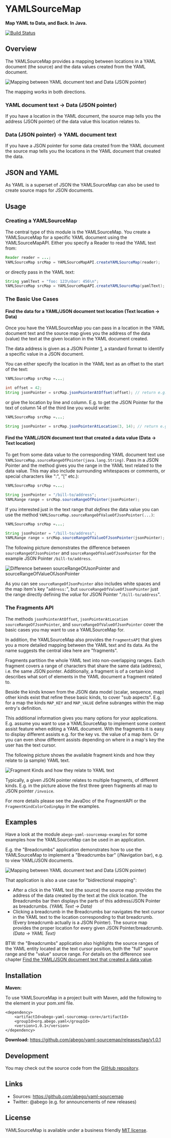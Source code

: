 # YAMLSourceMap
__Map YAML to Data, and Back. In Java.__

[![Build Status](https://travis-ci.com/abego/yaml-sourcemap.svg?branch=master)](https://travis-ci.com/abego/yaml-sourcemap)
## Overview

The YAMLSourceMap provides a mapping between locations in a YAML document 
(the source) and the data values created from the YAML document.

![Mapping between YAML document text and Data (JSON pointer)
](abego-yaml-sourcemap-core/src/main/javadoc/org/abego/yaml/sourcemap/doc-files/mapping.png)

The mapping works in both directions.

### YAML document text -> Data (JSON pointer)
        
If you have a location in the YAML document, the source map tells you the 
address (JSON pointer) of the data value this location relates to.
        
### Data (JSON pointer) -> YAML document text

If you have a JSON pointer for some data created from the YAML document 
the source map tells you the locations in the YAML document that created 
the data.

## JSON and YAML

As YAML is a superset of JSON the YAMLSourceMap can also be used to create 
source maps for JSON documents.

## Usage

### Creating a YAMLSourceMap

The central type of this module is the YAMLSourceMap. 
You create a YAMLSourceMap for a specific YAML document using the YAMLSourceMapAPI.
Either you specify a Reader to read the YAML text from:

```java
Reader reader = ...;
YAMLSourceMap srcMap = YAMLSourceMapAPI.createYAMLSourceMap(reader);
```

or directly pass in the YAML text:

```java
String yamlText = "foo: 123\nbar: 456\n";
YAMLSourceMap srcMap = YAMLSourceMapAPI.createYAMLSourceMap(yamlText);
``` 

### The Basic Use Cases

#### Find the data for a YAML/JSON document text location (Text location -> Data)

Once you have the YAMLSourceMap you can pass in a location in the YAML 
document text and the source map gives you the address of the data (value) 
the text at the given location in the YAML document created.
 
The data address is given as a JSON Pointer [1], a standard format to identify 
a specific value in a JSON document.

You can either specify the location in the YAML text as an offset to the start
of the text:

```java
YAMLSourceMap srcMap =...;

int offset = 42;
String jsonPointer = srcMap.jsonPointerAtOffset(offset); // return e.g. "/bill-to/address"
``` 

or give the location by line and column. E.g. to get the JSON Pointer for the
text of column 14 of the third line you would write:

```java
YAMLSourceMap srcMap =...;

String jsonPointer = srcMap.jsonPointerAtLocation(3, 14); // return e.g. "/bill-to/address"
```

#### <a name="data-to-text"></a>Find the YAML/JSON document text that created a data value (Data -> Text location)

To get from some data value to the corresponding YAML document text use 
`YAMLSourceMap.sourceRangeOfPointer(java.lang.String)`.
Pass in a JSON Pointer and the method gives you the range in the YAML text 
related to the data value. This may also include surrounding whitespaces 
or comments, or special characters like ":", "[" etc.):

```java
YAMLSourceMap srcMap =...;

String jsonPointer = "/bill-to/address";
YAMLRange range = srcMap.sourceRangeOfPointer(jsonPointer);
``` 

If you interested just in the text range that _defines_ the data value 
you can use the method `YAMLSourceMap.sourceRangeOfValueOfJsonPointer(...)`:

```java
YAMLSourceMap srcMap =...;

String jsonPointer = "/bill-to/address";
YAMLRange range = srcMap.sourceRangeOfValueOfJsonPointer(jsonPointer);
```

The following picture demonstrates the difference between 
`sourceRangeOfJsonPointer` and `sourceRangeOfValueOfJsonPointer` for the example
JSON Pointer `/bill-to/address`. 

![Difference between sourceRangeOfJsonPointer and sourceRangeOfValueOfJsonPointer
](abego-yaml-sourcemap-core/src/main/javadoc/org/abego/yaml/sourcemap/doc-files/source-range.png)


As you can see `sourceRangeOfJsonPointer` also includes white spaces 
and the map item's key "`address:`", but `sourceRangeOfValueOfJsonPointer` 
just the range directly defining the _value_ for JSON Pointer "`/bill-to/address`".

### The Fragments API

The methods `jsonPointerAtOffset`, `jsonPointerAtLocation` 
`sourceRangeOfJsonPointer`, and `sourceRangeOfValueOfJsonPointer` cover 
the basic cases you may want to use a YAMLSourceMap for.

In addition, the YAMLSourceMap also provides the `FragmentsAPI` that
gives you a more detailed mapping between the YAML text and its data. 
As the name suggests the central idea here are "fragments".

Fragments partition the whole YAML text into non-overlapping ranges.
Each fragment covers a range of characters that share the same data (address), 
i.e. the same JSON pointer. Additionally, a fragment is of a certain kind
describes what sort of elements in the YAML document a fragment related to.

Beside the kinds known from the JSON data model (scalar, sequence, map)
other kinds exist that refine these basic kinds, to cover "sub aspects". 
E.g. for a map the kinds `MAP_KEY` and `MAP_VALUE` define subranges within 
the map entry's definition.

This additional information gives you many options for your applications.
E.g. assume you want to use a YAMLSourceMap to implement some content 
assist feature when editing a YAML document. With the fragments it is easy
to display different assists e.g. for the key vs. the value of a map item.
Or you can even show different assists depending on where in a map's key
the user has the text cursor.
 
The following picture shows the available fragment kinds and how they
relate to (a sample) YAML text.

![Fragment Kinds and how they relate to YAML text
](abego-yaml-sourcemap-core/src/main/javadoc/org/abego/yaml/sourcemap/doc-files/fragment-kind-and-legend.png)

Typically, a given JSON pointer relates to multiple fragments, 
of different kinds. E.g. in the picture above the first three
green fragments all map to JSON pointer `/invoice`.

For more details please see the JavaDoc of the FragmentAPI or 
the `FragmentKindColorCodingApp` in the examples.
 
## Examples

Have a look at the module `abego-yaml-sourcemap-examples` for some examples how
the YAMLSourceMap can be used in an application.

E.g. the "Breadcrumbs" application demonstrates how to use the YAMLSourceMap to
implement a "Breadcrumbs bar" (/Navigation bar), e.g. to view YAML/JSON documents.

![Mapping between YAML document text and Data (JSON pointer)
](abego-yaml-sourcemap-core/src/main/javadoc/org/abego/yaml/sourcemap/doc-files/breadcrumbs-demo.png)

That application is also a use case for "bidirectional mapping": 

- After a click in the YAML text (the source) the source map provides the
address of the data created by the text at the click location. The Breadcrumbs 
bar then displays the parts of this address/JSON Pointer as breadcrumbs. 
_(YAML Text -> Data)_
- Clicking a breadcrumb in the Breadcrumbs bar navigates the text cursor in the
YAML text to the location corresponding to that breadcrumb. (Every breadcrumb 
actually is a JSON Pointer). The source map provides the proper location for
every given JSON Pointer/breadcrumb. _(Data -> YAML Text)_

BTW: the "Breadcrumbs" application also highlights the source ranges of the 
YAML entity located at the text cursor position, both the "full" source
range and the "value" source range. For details on the difference see chapter 
[Find the YAML/JSON document text that created a data value](#data-to-text).
 
[1]: https://tools.ietf.org/html/rfc6901

## Installation

__Maven:__

To use YAMLSourceMap in a project built with Maven, 
add the following to the <dependencies> element in your pom.xml file.

```
<dependency>
    <artifactId>abego-yaml-sourcemap-core</artifactId>
    <groupId>org.abego.yaml</groupId>
    <version>1.0.1</version>
</dependency>
```

__Download:__ https://github.com/abego/yaml-sourcemap/releases/tag/v1.0.1

## Development

You may check out the source code from the 
[GitHub repository](https://github.com/abego/yaml-sourcemap).

## Links

- Sources: https://github.com/abego/yaml-sourcemap
- Twitter: @abego (e.g. for announcements of new releases)

## License

YAMLSourceMap is available under a business friendly 
[MIT license](https://www.abego-software.de/legal/mit-license.html).


